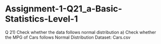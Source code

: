 # Assignment-1-Q21_a-Basic-Statistics-Level-1
Q 21) Check whether the data follows normal distribution a) Check whether the MPG of Cars follows Normal Distribution Dataset: Cars.csv
